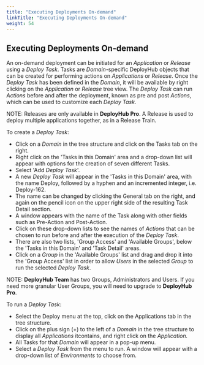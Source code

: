 ```yaml
---
title: "Executing Deployments On-demand"
linkTitle: "Executing Deployments On-demand"
weight: 54
---
```

## Executing Deployments On-demand

An on-demand deployment can be initiated for an _Application_ or _Release_ using a _Deploy Task_. Tasks are _Domain_-specific DeployHub objects that can be created for performing actions on _Applications_ or _Release_. Once the _Deploy Task_ has been defined in the _Domain_, it will be available by right clicking on the _Application_ or _Release_ tree view. The _Deploy Task_ can run _Actions_ before and after the deployment, known as pre and post _Actions_, which can be used to customize each _Deploy Task._

NOTE: Releases are only available in **DeployHub Pro**. A Release is used to deploy multiple applications together, as in a Release Train.

To create a _Deploy Task_:

- Click on a _Domain_ in the tree structure and click on the Tasks tab on the right.
- Right click on the &#39;Tasks in this Domain&#39; area and a drop-down list will appear with options for the creation of seven different Tasks.
- Select &#39;Add _Deploy Task_&#39;.
- A new _Deploy Task_ will appear in the &#39;Tasks in this Domain&#39; area, with the name Deploy, followed by a hyphen and an incremented integer, i.e. Deploy-162.
- The name can be changed by clicking the General tab on the right, and again on the pencil icon on the upper right side of the resulting Task Detail section.
- A window appears with the name of the Task along with other fields such as Pre-Action and Post-Action.
- Click on these drop-down lists to see the names of _Actions_ that can be chosen to run before and after the execution of the _Deploy Task_.
- There are also two lists, &#39;Group Access&#39; and &#39;Available Groups&#39;, below the &#39;Tasks in this Domain&#39; and &#39;Task Detail&#39; areas.
- Click on a _Group_ in the &#39;Available Groups&#39; list and drag and drop it into the &#39;Group Access&#39; list in order to allow _Users_ in the selected _Group_ to run the selected _Deploy Task_.

NOTE: **DeployHub Team** has two Groups, Administrators and Users. If you need more granular User Groups, you will need to upgrade to **DeployHub Pro**.

To run a _Deploy Task_:

- Select the Deploy menu at the top, click on the Applications tab in the tree structure.
- Click on the plus sign (+) to the left of a _Domain_ in the tree structure to display all _Applications_ itcontains, and right click on the _Application._
- All Tasks for that _Domain_ will appear in a pop-up menu.
- Select a _Deploy Task_ from the menu to run. A window will appear with a drop-down list of _Environments_ to choose from.
